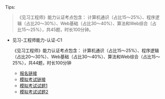 Tips:

> 《见习工程师》能力认证考点包含： 计算机通识（占比15～25%）、程序逻辑（占比20～30%）、Web基础（占比30～40%）、算法和Web综合（占比15～25%），共45题，时长100分钟。
- 见习-工程师能力-认证-C1

  《见习工程师》能力认证考点包含：
  计算机通识（占比15～25%）、程序逻辑（占比20～30%）、Web基础（占比30～40%）、算法和Web综合（占比15～25%），共44题，时长100分钟
  - [报名链接](https://ac.csdn.net/c1outline.html)
  - [模拟考试链接](https://ks.csdn.net/mock-testing)
  - [模拟考试试题1](./c1-exam-1.md)
  - [模拟考试试题2](./c1-exam-2.md)